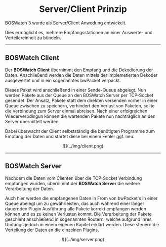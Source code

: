 # <center>Server/Client Prinzip</center>

BOSWatch 3 wurde als Server/Client Anwedung entwickelt.

Dies ermöglicht es, mehrere Empfangsstationen an einer Auswerte- und Verteilereinheit zu bündeln.

---
## BOSWatch Client

Der **BOSWatch Client** übernimmt den Empfang und die Dekodierung der Daten. Anschließend werden die Daten mittels der implemetierten
Dekoder ausgewertet und in ein sogenanntes bwPacket verpackt.

Dieses Paket wird anschließend in einer Sende-Queue abgelegt. Nun werden Pakete aus der Queue an den BOSWatch Server per TCP-Socket
gesendet. Der Ansatz, Pakete statt dem direkten versenden vorher in einer Queue zwischen zu speichern, verhindert den Verlust von
Paketen, sollte die Verbindung zum Server einmal abreisen. Nach einer erfolgreichen Wiederverbdingun können die wartenden Pakete nun
nachträglich an den Server übermittelt werden.

Dabei überwacht der Client selbstständig die benötigten Programme zum Empfang der Daten und startet diese bei einem Fehler ggf. neu.

<center>![](../img/client.png)</center>

---
## BOSWatch Server

Nachdem die Daten vom Clienten über die TCP-Socket Verbindung empfangen wurden, übernimmt der **BOSWatch Server** die weitere
Verarbeitung der Daten.

Auch hier werden die empfangenen Daten in From von bwPacket's in einer Queue abelegt um zu gewährleisten, das auch während einer länger
dauernden Plugin Ausführung alle Pakete korrekt empfangen werden können und es zu keinen Verlusten kommt.
Die Verarbeitung der Pakete geschieht anschließend in sogenannten Routern, welche aufgrund ihres Umfangs jedoch in einem eigenen Kapitel
erklärt werden. Diese steuern die Verteilung der Daten an die einzelnen Plugins.

<center>![](../img/server.png)</center>